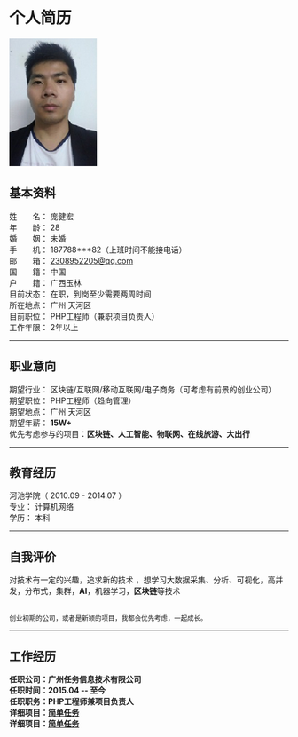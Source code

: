 
```

```

# 个人简历

![我的头像](https://github.com/Hongic/Resume/raw/master/image/3.png)

## 基本资料 
姓　　名： 	庞健宏  
年　　龄： 	28 	  
婚　　姻： 	未婚   
手　　机： 	187788***82（上班时间不能接电话）  
邮　　箱：  2308952205@qq.com   
国　　籍： 	中国    
户　　籍： 	广西玉林    
目前状态： 	在职，到岗至少需要两周时间  
所在地点： 	广州 天河区      
目前职位： 	PHP工程师（兼职项目负责人） 	    
工作年限：  2年以上

---

## 职业意向 
期望行业： 	区块链/互联网/移动互联网/电子商务（可考虑有前景的创业公司）    
期望职位： 	PHP工程师（趋向管理）   
期望地点： 	广州 天河区   
期望年薪： 	**15W+**   
优先考虑参与的项目：**区块链、人工智能、物联网、在线旅游、大出行**

----------

## 教育经历 
河池学院（ 2010.09 - 2014.07 ）     
专业： 	计算机网络 	    
学历： 	本科 	    

----------

## 自我评价 
对技术有一定的兴趣，追求新的技术 ，想学习大数据采集、分析、可视化，高并发，分布式，集群，**AI**，机器学习，**区块链**等技术 
 

```

创业初期的公司，或者是新颖的项目，我都会优先考虑，一起成长。

```

----------

## 工作经历 
**任职公司：广州任务信息技术有限公司**      
**任职时间：2015.04 -- 至今**     
**任职职务：PHP工程师兼项目负责人**     
**详细项目：[简单任务](https://github.com/Hongic/Resume/blob/master/jdtask.md)**     
**详细项目：<a href="https://github.com/Hongic/Resume/blob/master/jdtask.md" target="_blank">简单任务</a>**    




